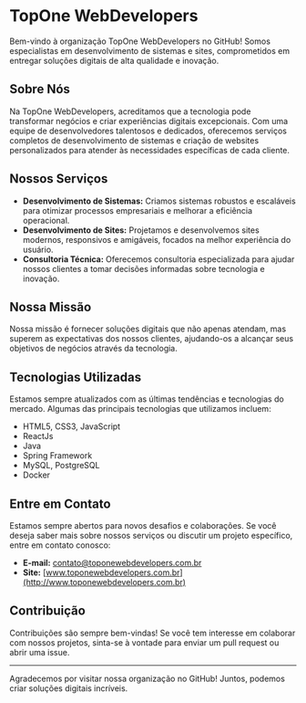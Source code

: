 # TopOne WebDevelopers

Bem-vindo à organização TopOne WebDevelopers no GitHub! Somos especialistas em desenvolvimento de sistemas e sites, comprometidos em entregar soluções digitais de alta qualidade e inovação.

## Sobre Nós

Na TopOne WebDevelopers, acreditamos que a tecnologia pode transformar negócios e criar experiências digitais excepcionais. Com uma equipe de desenvolvedores talentosos e dedicados, oferecemos serviços completos de desenvolvimento de sistemas e criação de websites personalizados para atender às necessidades específicas de cada cliente.

## Nossos Serviços

- **Desenvolvimento de Sistemas:** Criamos sistemas robustos e escaláveis para otimizar processos empresariais e melhorar a eficiência operacional.
- **Desenvolvimento de Sites:** Projetamos e desenvolvemos sites modernos, responsivos e amigáveis, focados na melhor experiência do usuário.
- **Consultoria Técnica:** Oferecemos consultoria especializada para ajudar nossos clientes a tomar decisões informadas sobre tecnologia e inovação.

## Nossa Missão

Nossa missão é fornecer soluções digitais que não apenas atendam, mas superem as expectativas dos nossos clientes, ajudando-os a alcançar seus objetivos de negócios através da tecnologia.

## Tecnologias Utilizadas

Estamos sempre atualizados com as últimas tendências e tecnologias do mercado. Algumas das principais tecnologias que utilizamos incluem:

- HTML5, CSS3, JavaScript
- ReactJs
- Java
- Spring Framework
- MySQL, PostgreSQL
- Docker

## Entre em Contato

Estamos sempre abertos para novos desafios e colaborações. Se você deseja saber mais sobre nossos serviços ou discutir um projeto específico, entre em contato conosco:

- **E-mail:** contato@toponewebdevelopers.com.br
- **Site:** [www.toponewebdevelopers.com.br](http://www.toponewebdevelopers.com.br)

## Contribuição

Contribuições são sempre bem-vindas! Se você tem interesse em colaborar com nossos projetos, sinta-se à vontade para enviar um pull request ou abrir uma issue.

---

Agradecemos por visitar nossa organização no GitHub! Juntos, podemos criar soluções digitais incríveis.
